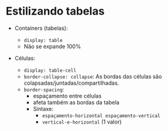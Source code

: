 # Estilizando tabelas

- Containers (tabelas):
  - `display: table`
  - Não se expande 100%

- Células:
  - `display: table-cell`
  - `border-collapse: collapse`: As bordas das células são colapsadas/juntadas/compartilhadas.
  - `border-spacing`:
    - espaçamento entre células
    - afeta também as bordas da tabela
    - Sintaxe:
      - `espaçamento-horizontal espaçamento-vertical`
      - `vertical-e-horizontal` (1 valor)


